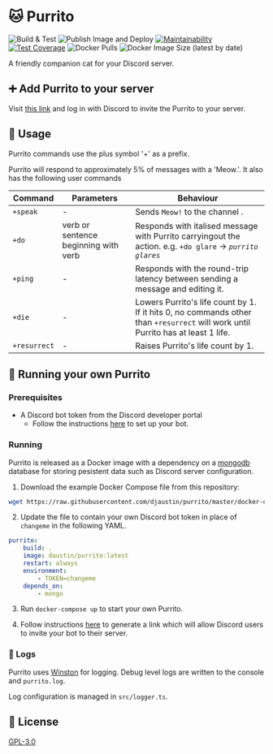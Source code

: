 # :cat: Purrito

![Build & Test](https://github.com/djaustin/purrito-bot/workflows/Build%20&%20Test/badge.svg)
![Publish Image and Deploy](https://github.com/djaustin/purrito/workflows/Publish%20Image%20and%20Deploy/badge.svg)
[![Maintainability](https://api.codeclimate.com/v1/badges/fc1d27cb162204bdc70f/maintainability)](https://codeclimate.com/github/djaustin/purrito/maintainability)
[![Test Coverage](https://api.codeclimate.com/v1/badges/fc1d27cb162204bdc70f/test_coverage)](https://codeclimate.com/github/djaustin/purrito/test_coverage)
![Docker Pulls](https://img.shields.io/docker/pulls/daustin/purrito)
![Docker Image Size (latest by date)](https://img.shields.io/docker/image-size/daustin/purrito)

A friendly companion cat for your Discord server.

## :heavy_plus_sign: Add Purrito to your server

Visit [this link](https://discordapp.com/api/oauth2/authorize?client_id=689827099866824759&permissions=0&scope=bot) and log in with Discord to invite the Purrito to your server.

## :speech_balloon: Usage

Purrito commands use the plus symbol '+' as a prefix.

Purrito will respond to approximately 5% of messages with a 'Meow.'. It also has the following user commands

| Command      | Parameters                           | Behaviour                                                                                                                        |
| ------------ | ------------------------------------ | -------------------------------------------------------------------------------------------------------------------------------- |
| `+speak`     | -                                    | Sends `Meow!` to the channel .                                                                                                   |
| `+do`        | verb or sentence beginning with verb | Responds with italised message with Purrito carryingout the action. e.g. `+do glare` -> _`purrito glares`_                       |
| `+ping`      | -                                    | Responds with the round-trip latency between sending a message and editing it.                                                   |
| `+die`       | -                                    | Lowers Purrito's life count by 1. If it hits 0, no commands other than `+resurrect` will work until Purrito has at least 1 life. |
| `+resurrect` | -                                    | Raises Purrito's life count by 1.                                                                                                |

## :runner: Running your own Purrito

### Prerequisites

-   A Discord bot token from the Discord developer portal
    -   Follow the instructions [here](https://discordapp.com/developers/docs/intro) to set up your bot.

### Running

Purrito is released as a Docker image with a dependency on a [mongodb](https://www.mongodb.com/) database for storing pesistent data such as Discord server configuration.

1. Download the example Docker Compose file from this repository:

```bash
wget https://raw.githubusercontent.com/djaustin/purrito/master/docker-compose.yml
```

2. Update the file to contain your own Discord bot token in place of `changeme` in the following YAML.

```yaml
purrito:
    build: .
    image: daustin/purrito:latest
    restart: always
    environment:
        - TOKEN=changeme
    depends_on:
        - mongo
```

3. Run `docker-compose up` to start your own Purrito.

4. Follow instructions [here](https://discordpy.readthedocs.io/en/latest/discord.html#inviting-your-bot) to generate a link which will allow Discord users to invite your bot to their server.

### :memo: Logs

Purrito uses [Winston](https://github.com/winstonjs/winston) for logging. Debug level logs are written to the console and `purrito.log`.

Log configuration is managed in `src/logger.ts`.

## :book: License

[GPL-3.0](https://www.gnu.org/licenses/gpl-3.0.en.html)
